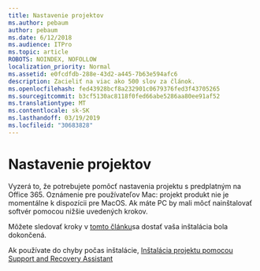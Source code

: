 ```yaml
---
title: Nastavenie projektov
ms.author: pebaum
author: pebaum
ms.date: 6/12/2018
ms.audience: ITPro
ms.topic: article
ROBOTS: NOINDEX, NOFOLLOW
localization_priority: Normal
ms.assetid: e0fcdfdb-288e-43d2-a445-7b63e594afc6
description: Zacieliť na viac ako 500 slov za článok.
ms.openlocfilehash: fed43928bcf8a232901c0679376fed3f43705265
ms.sourcegitcommit: b3cf5130ac8118f0fed66abe5286aa80ee91af52
ms.translationtype: MT
ms.contentlocale: sk-SK
ms.lasthandoff: 03/19/2019
ms.locfileid: "30683828"
---
```

# <a name="setting-up-project"></a>Nastavenie projektov

Vyzerá to, že potrebujete pomôcť nastavenia projektu s predplatným na Office 365.
Oznámenie pre používateľov Mac: projekt produkt nie je momentálne k dispozícii pre MacOS. Ak máte PC by mali môcť nainštalovať softvér pomocou nižšie uvedených krokov.
  
Môžete sledovať kroky v [tomto článku](https://support.office.com/article/7059249b-d9fe-4d61-ab96-5c5bf435f281.aspx)sa dostať vaša inštalácia bola dokončená.
  
Ak používate do chyby počas inštalácie, [Inštalácia projektu pomocou Support and Recovery Assistant](https://aka.ms/SaRA-ProjectSetupScenario)
